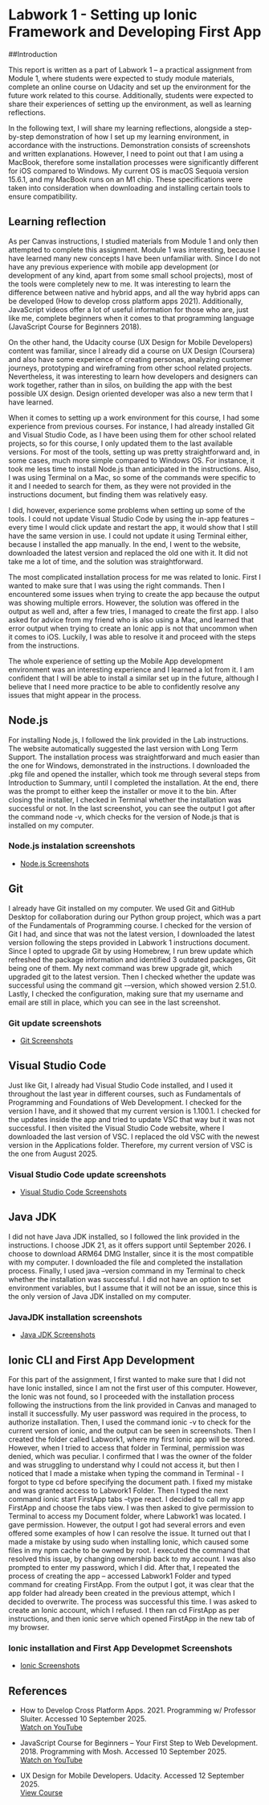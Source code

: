 # Labwork 1 - Setting up Ionic Framework and Developing First App

##Introduction

This report is written as a part of Labwork 1 – a practical assignment from Module
1, where students were expected to study module materials, complete an online
course on Udacity and set up the environment for the future work related to this
course. Additionally, students were expected to share their experiences of setting
up the environment, as well as learning reflections.

In the following text, I will share my learning reflections, alongside a step-by-step
demonstration of how I set up my learning environment, in accordance with the
instructions. Demonstration consists of screenshots and written explanations.
However, I need to point out that I am using a MacBook, therefore some installation
processes were significantly different for iOS compared to Windows. My current OS
is macOS Sequoia version 15.6.1, and my MacBook runs on an M1 chip. These
specifications were taken into consideration when downloading and installing
certain tools to ensure compatibility.

## Learning reflection

As per Canvas instructions, I studied materials from Module 1 and only then
attempted to complete this assignment. Module 1 was interesting, because I have
learned many new concepts I have been unfamiliar with. Since I do not have any
previous experience with mobile app development (or development of any kind,
apart from some small school projects), most of the tools were completely new to
me. It was interesting to learn the difference between native and hybrid apps, and
all the way hybrid apps can be developed (How to develop cross platform apps
2021). Additionally, JavaScript videos offer a lot of useful information for those
who are, just like me, complete beginners when it comes to that programming
language (JavaScript Course for Beginners 2018).

On the other hand, the Udacity course (UX Design for Mobile Developers) content
was familiar, since I already did a course on UX Design (Coursera) and also have
some experience of creating personas, analyzing customer journeys, prototyping
and wireframing from other school related projects. Nevertheless, it was
interesting to learn how developers and designers can work together, rather than in
silos, on building the app with the best possible UX design. Design oriented
developer was also a new term that I have learned.

When it comes to setting up a work environment for this course, I had some
experience from previous courses. For instance, I had already installed Git and
Visual Studio Code, as I have been using them for other school related projects, so
for this course, I only updated them to the last available versions. For most of the
tools, setting up was pretty straightforward and, in some cases, much more simple
compared to Windows OS. For instance, it took me less time to install Node.js than
anticipated in the instructions. Also, I was using Terminal on a Mac, so some of the
commands were specific to it and I needed to search for them, as they were not
provided in the instructions document, but finding them was relatively easy.

I did, however, experience some problems when setting up some of the tools. I
could not update Visual Studio Code by using the in-app features – every time I
would click update and restart the app, it would show that I still have the same
version in use. I could not update it using Terminal either, because I installed the
app manually. In the end, I went to the website, downloaded the latest version and
replaced the old one with it. It did not take me a lot of time, and the solution was
straightforward.

The most complicated installation process for me was related to Ionic. First I
wanted to make sure that I was using the right commands. Then I encountered
some issues when trying to create the app because the output was showing multiple
errors. However, the solution was offered in the output as well and, after a few
tries, I managed to create the first app. I also asked for advice from my friend who
is also using a Mac, and learned that error output when trying to create an Ionic app
is not that uncommon when it comes to iOS. Luckily, I was able to resolve it and
proceed with the steps from the instructions.

The whole experience of setting up the Mobile App development environment was
an interesting experience and I learned a lot from it. I am confident that I will be
able to install a similar set up in the future, although I believe that I need more
practice to be able to confidently resolve any issues that might appear in the
process.

## Node.js

For installing Node.js, I followed the link provided in the Lab instructions. The
website automatically suggested the last version with Long Term Support. 
The installation process was straightforward and much easier than
the one for Windows, demonstrated in the instructions. I downloaded the .pkg file
and opened the installer, which took me through several steps from
Introduction to Summary, until I completed the installation. At the
end, there was the prompt to either keep the installer or move it to the bin. 
After closing the installer, I checked in Terminal whether the
installation was successful or not. In the last screenshot, you can see
the output I got after the command node -v, which checks for the version of
Node.js that is installed on my computer.

### Node.js instalation screenshots

- [Node.js Screenshots](screenshots/node.js)


## Git

I already have Git installed on my computer. We used Git and GitHub Desktop for
collaboration during our Python group project, which was a part of the
Fundamentals of Programming course. I checked for the version of Git I had,
and since that was not the latest version, I downloaded the latest
version following the steps provided in Labwork 1 instructions document.
Since I opted to upgrade Git by using Homebrew, I run
brew update which refreshed the package information and identified
3 outdated packages, Git being one of them. My next command was
brew upgrade git, which upgraded git to the latest version. Then I
checked whether the update was successful using the command git -–version, which
showed version 2.51.0. Lastly, I checked the configuration, making
sure that my username and email are still in place, which you can see in the last
screenshot.

### Git update screenshots

- [Git Screenshots](screenshots/git)


## Visual Studio Code

Just like Git, I already had Visual Studio Code installed, and I used it
throughout the last year in different courses, such as Fundamentals of Programming
and Foundations of Web Development. I checked for the version I have, and it
showed that my current version is 1.100.1. I checked for the updates
inside the app and tried to update VSC that way but it
was not successful. I then visited the Visual Studio Code website, where I
downloaded the last version of VSC. I replaced the old VSC with the
newest version in the Applications folder. Therefore, my current
version of VSC is the one from August 2025.

### Visual Studio Code update screenshots

- [Visual Studio Code Screenshots](screenshots/visual_studio_code)


## Java JDK

I did not have Java JDK installed, so I followed the link provided in the instructions.
I choose JDK 21, as it offers support until September 2026. I choose
to download ARM64 DMG Installer, since it is the most compatible with my
computer. I downloaded the file and completed the installation
process. Finally, I used java –version command in my
Terminal to check whether the installation was successful. I did not
have an option to set environment variables, but I assume that it will not be an
issue, since this is the only version of Java JDK installed on my computer.

### JavaJDK installation screenshots

- [Java JDK Screenshots](screenshots/java_jdk)


## Ionic CLI and First App Development

For this part of the assignment, I first wanted to make sure that I did not have Ionic
installed, since I am not the first user of this computer. However,
the Ionic was not found, so I proceeded with the installation process following the
instructions from the link provided in Canvas and managed to install it successfully.
My user password was required in the process, to authorize
installation. Then, I used the command ionic -v to check for the current version of
ionic, and the output can be seen in screenshots.
Then I created the folder called Labwork1, where my first Ionic app will be stored.
However, when I tried to access that folder in Terminal, permission was denied,
which was peculiar. I confirmed that I was the owner of the folder
and was struggling to understand why I could not access it, but then I noticed that I
made a mistake when typing the command in Terminal - I forgot to type cd before
specifying the document path. I fixed my mistake and was granted access to
Labwork1 Folder. Then I typed the next command ionic start
FirstApp tabs –type react. I decided to call my app FirstApp and choose the tabs
view. I was then asked to give permission to Terminal to access my Document
folder, where Labwork1 was located. I gave permission.
However, the output I got had several errors and even offered some examples of
how I can resolve the issue. It turned out that I made a mistake by
using sudo when installing Ionic, which caused some files in my npm cache to be
owned by root. I executed the command that resolved this issue, by changing
ownership back to my account. I was also prompted to enter my password, which I
did. After that, I repeated the process of creating the app – accessed Labwork1
Folder and typed command for creating FirstApp. From the output I got, it was
clear that the app folder had already been created in the previous attempt, which I
decided to overwrite. The process was successful this time. I was asked to create an Ionic account, which I
refused. I then ran cd FirstApp as per instructions, and then ionic
serve which opened FirstApp in the new tab of my browser. 

### Ionic installation and First App Developmet Screenshots

- [Ionic Screenshots](screenshots/ionic)


## References

- How to Develop Cross Platform Apps. 2021. Programming w/ Professor Sluiter. Accessed 10 September 2025.  
  [Watch on YouTube](https://www.youtube.com/watch?v=AlyTBd4tuMs&t=1s)

- JavaScript Course for Beginners – Your First Step to Web Development. 2018. Programming with Mosh. Accessed 10 September 2025.  
  [Watch on YouTube](https://www.youtube.com/watch?v=W6NZfCO5SIk&t=1s)

- UX Design for Mobile Developers. Udacity. Accessed 12 September 2025.  
  [View Course](https://www.udacity.com/enrollment/ud849)
